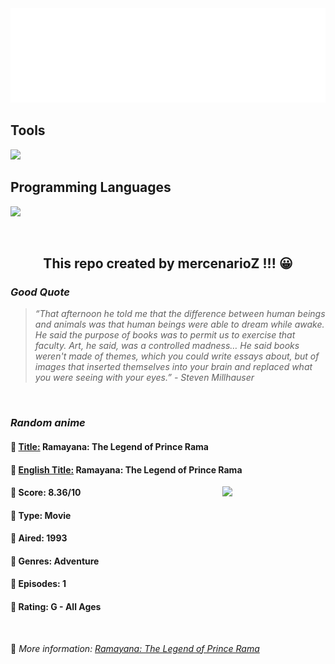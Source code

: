 
<img src="svg/nai.svg" />

<p>
  <h2>Tools</h2>
  <a href="https://skillicons.dev">
    <img src="https://skillicons.dev/icons?i=git,bash,vim,ubuntu,tensorflow,pytorch,docker,raspberrypi" />
  </a>

  <br />

  <h2>Programming Languages</h2>

  <a href="https://skillicons.dev">
    <img src="https://skillicons.dev/icons?i=python,c,cpp" />
  </a>
</p>

<br />

<h2 align="center">This repo created by mercenarioZ !!! 😀</h2>
<h3><i>Good Quote</i></h3>

<blockquote>
<i>
“That afternoon he told me that the difference between human beings and animals was that human beings were able to dream while awake. He said the purpose of books was to permit us to exercise that faculty. Art, he said, was a controlled madness… He said books weren't made of themes, which you could write essays about, but of images that inserted themselves into your brain and replaced what you were seeing with your eyes.” - Steven Millhauser
</i>
</blockquote>

<br />

<h3><i>Random anime</i></h3>

<h4>
  <strong>🥭 <u>Title:</u></strong> Ramayana: The Legend of Prince Rama
</h4>

<h4>🌿 <u>English Title:</u> Ramayana: The Legend of Prince Rama</h4>

<img align="right" width="165" src=https://cdn.myanimelist.net/images/anime/1070/104671.jpg />

<h4>🌱 Score: 8.36/10</h4>

<h4>🌲 Type: Movie</h4>

<h4>🌴 Aired: 1993</h4>

<h4>🌵 Genres: Adventure</h4>

<h4>🥑 Episodes: 1</h4>

<h4>🍏 Rating: G - All Ages</h4>

<br />

🍂 *More information: [Ramayana: The Legend of Prince Rama](https://myanimelist.net/anime/4921/Ramayana__The_Legend_of_Prince_Rama)*
    